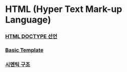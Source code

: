 # HTML (Hyper Text Mark-up Language)

### [HTML DOCTYPE 선언](https://github.com/jungks9351/Front-End-Dev/blob/main/HTML/HTML%20DOCTYPE%20%EC%84%A0%EC%96%B8.md)

### [Basic Template](https://github.com/jungks9351/Front-End-Dev/blob/main/HTML/Basic%20Template.md)

### [시멘틱 구조](https://github.com/jungks9351/Front-End-Dev/blob/main/HTML/%EC%8B%9C%EB%A9%98%ED%8B%B1%20%EA%B5%AC%EC%A1%B0.md)
